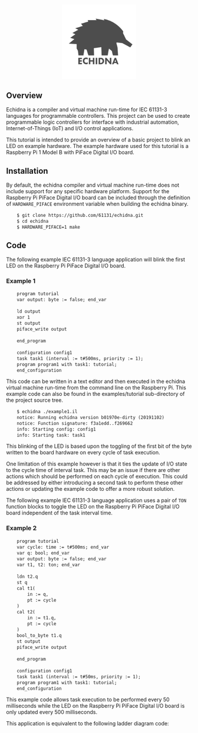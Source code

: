<p align="center"><img width="40%" src="https://github.com/61131/echidna/blob/master/media/logo.jpg?raw=true" /></p>

## Overview

Echidna is a compiler and virtual machine run-time for IEC 61131-3 languages for programmable controllers. This project can be used to create programmable logic controllers for interface with industrial automation, Internet-of-Things (IoT) and I/O control applications. 

This tutorial is intended to provide an overview of a basic project to blink an LED on example hardware. The example hardware used for this      tutorial is a Raspberry Pi 1 Model B with PiFace Digital I/O board.

## Installation

By default, the echidna compiler and virtual machine run-time does not include support for any specific hardware platform. Support for the Raspberry Pi PiFace Digital I/O board can be included through the definition of `HARDWARE_PIFACE` environment variable when building the echidna binary. 
 ```
     $ git clone https://github.com/61131/echidna.git
     $ cd echidna
     $ HARDWARE_PIFACE=1 make
 ```

## Code

The following example IEC 61131-3 language application will blink the first LED on the Raspberry Pi PiFace Digital I/O board.

### Example 1
```
    program tutorial
    var output: byte := false; end_var

    ld output
    xor 1
    st output
    piface_write output

    end_program

    configuration config1
    task task1 (interval := t#500ms, priority := 1);
    program program1 with task1: tutorial;
    end_configuration
```
This code can be written in a text editor and then executed in the echidna virtual machine run-time from the command line on the Raspberry Pi. This example code can also be found in the examples/tutorial sub-directory of the project source tree.
```
    $ echidna ./example1.il
    notice: Running echidna version b01970e-dirty (20191102)
    notice: Function signature: f3a1edd..f269662
    info: Starting config: config1
    info: Starting task: task1
```
This blinking of the LED is based upon the toggling of the first bit of the byte written to the board hardware on every cycle of task execution. 

One limitation of this example however is that it ties the update of I/O state to the cycle time of interval task. This may be an issue if there are other actions which should be performed on each cycle of execution. This could be addressed by either introducing a second task to perform these other actions or updating the example code to offer a more robust solution.

The following example IEC 61131-3 language application uses a pair of `TON` function blocks to toggle the LED on the Raspberry Pi PiFace Digital I/O board independent of the task interval time.

### Example 2
```
    program tutorial
    var cycle: time := t#500ms; end_var
    var q: bool; end_var
    var output: byte := false; end_var
    var t1, t2: ton; end_var

    ldn t2.q
    st q
    cal t1(
        in := q,
        pt := cycle
    )
    cal t2(
        in := t1.q,
        pt := cycle
    )
    bool_to_byte t1.q
    st output
    piface_write output

    end_program

    configuration config1
    task task1 (interval := t#50ms, priority := 1);
    program program1 with task1: tutorial;
    end_configuration
```
This example code allows task execution to be performed every 50 milliseconds while the LED on the Raspberry Pi PiFace Digital I/O board is only updated every 500 milliseconds. 

This application is equivalent to the following ladder diagram code:
